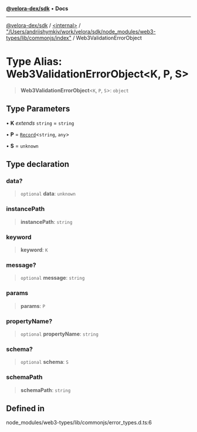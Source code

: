 [**@velora-dex/sdk**](../../../../README.md) • **Docs**

***

[@velora-dex/sdk](../../../../globals.md) / [\<internal\>](../../../README.md) / ["/Users/andriishymkiv/work/velora/sdk/node\_modules/web3-types/lib/commonjs/index"](../README.md) / Web3ValidationErrorObject

# Type Alias: Web3ValidationErrorObject\<K, P, S\>

> **Web3ValidationErrorObject**\<`K`, `P`, `S`\>: `object`

## Type Parameters

• **K** *extends* `string` = `string`

• **P** = [`Record`](../../../type-aliases/Record.md)\<`string`, `any`\>

• **S** = `unknown`

## Type declaration

### data?

> `optional` **data**: `unknown`

### instancePath

> **instancePath**: `string`

### keyword

> **keyword**: `K`

### message?

> `optional` **message**: `string`

### params

> **params**: `P`

### propertyName?

> `optional` **propertyName**: `string`

### schema?

> `optional` **schema**: `S`

### schemaPath

> **schemaPath**: `string`

## Defined in

node\_modules/web3-types/lib/commonjs/error\_types.d.ts:6
